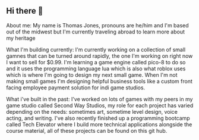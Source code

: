 ## Hi there 👋

<!--
**Heartlandanimation/Heartlandanimation** is a ✨ _special_ ✨ repository because its `README.md` (this file) appears on your GitHub profile.

Here are some ideas to get you started:

- 🔭 I’m currently working on ...
- 🌱 I’m currently learning ...
- 👯 I’m looking to collaborate on ...
- 🤔 I’m looking for help with ...
- 💬 Ask me about ...
- 📫 How to reach me: ...
- 😄 Pronouns: ...
- ⚡ Fun fact: ...
-->
About me:
My name is Thomas Jones, pronouns are he/him and I'm based out of the midwest but I'm currently traveling abroad to learn more about my heritage

What I'm building currently:
I'm currently working on a collection of small gamnes that can be turned around rapidly, the one I'm working on right now I want to sell for $0.99. I'm learning a game engine called pico-8 to do so and it uses the programming language lua which is also what roblox uses which is where I'm going to design my next small game. When I'm not making small games I'm designing helpful business tools like a custom front facing employee payment solution for indi game studios.

What i've built in the past:
I've worked on lots of games with my peers in my game studio called Second Way Studios, my role for each project has varied depending on the needs: sometimes art, sometime level design, voice acting, and writing. 
I've also recently finished up a programming bootcamp called Tech Elevator where I build more technical applications alongside the course material, all of these projects can be found on this git hub. 
